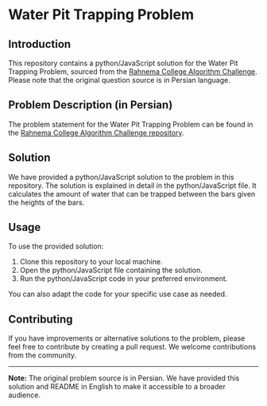 # Water Pit Trapping Problem

## Introduction
This repository contains a python/JavaScript solution for the Water Pit Trapping Problem, sourced from the [Rahnema College Algorithm Challenge](https://github.com/RahnemaCollegee/algorithm_challenge/tree/main/challenge2). Please note that the original question source is in Persian language.

## Problem Description (in Persian)
The problem statement for the Water Pit Trapping Problem can be found in the [Rahnema College Algorithm Challenge repository](https://github.com/RahnemaCollegee/algorithm_challenge/tree/main/challenge2).

## Solution
We have provided a python/JavaScript solution to the problem in this repository. The solution is explained in detail in the python/JavaScript file. It calculates the amount of water that can be trapped between the bars given the heights of the bars.

## Usage
To use the provided solution:

1. Clone this repository to your local machine.
2. Open the python/JavaScript file containing the solution.
3. Run the python/JavaScript code in your preferred environment.

You can also adapt the code for your specific use case as needed.

## Contributing
If you have improvements or alternative solutions to the problem, please feel free to contribute by creating a pull request. We welcome contributions from the community.

---

**Note:** The original problem source is in Persian. We have provided this solution and README in English to make it accessible to a broader audience.
